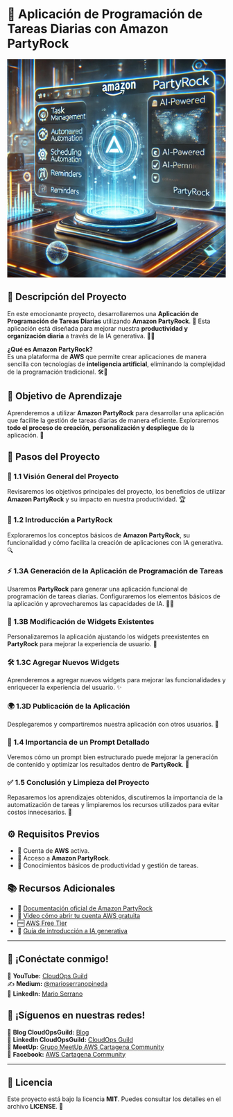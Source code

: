 # 🚀 Aplicación de Programación de Tareas Diarias con Amazon PartyRock
![partyrock](imagenes/AmazonPartyRock.png)

## 📝 Descripción del Proyecto
En este emocionante proyecto, desarrollaremos una **Aplicación de Programación de Tareas Diarias** utilizando **Amazon PartyRock**. 🎯 Esta aplicación está diseñada para mejorar nuestra **productividad y organización diaria** a través de la IA generativa. 🧠✨

**¿Qué es Amazon PartyRock?**  
Es una plataforma de **AWS** que permite crear aplicaciones de manera sencilla con tecnologías de **inteligencia artificial**, eliminando la complejidad de la programación tradicional. 🛠️🤖

## 🎯 Objetivo de Aprendizaje
Aprenderemos a utilizar **Amazon PartyRock** para desarrollar una aplicación que facilite la gestión de tareas diarias de manera eficiente. Exploraremos **todo el proceso de creación, personalización y despliegue** de la aplicación. 🚀

## 📌 Pasos del Proyecto

### 📌 1.1 Visión General del Proyecto
Revisaremos los objetivos principales del proyecto, los beneficios de utilizar **Amazon PartyRock** y su impacto en nuestra productividad. 🏆

### 🚀 1.2 Introducción a PartyRock
Exploraremos los conceptos básicos de **Amazon PartyRock**, su funcionalidad y cómo facilita la creación de aplicaciones con IA generativa. 🔍

### ⚡ 1.3A Generación de la Aplicación de Programación de Tareas
Usaremos **PartyRock** para generar una aplicación funcional de programación de tareas diarias. Configuraremos los elementos básicos de la aplicación y aprovecharemos las capacidades de IA. 🤖✅

### 🔧 1.3B Modificación de Widgets Existentes
Personalizaremos la aplicación ajustando los widgets preexistentes en **PartyRock** para mejorar la experiencia de usuario. 🎨

### 🛠️ 1.3C Agregar Nuevos Widgets
Aprenderemos a agregar nuevos widgets para mejorar las funcionalidades y enriquecer la experiencia del usuario. ✨

### 🌍 1.3D Publicación de la Aplicación
Desplegaremos y compartiremos nuestra aplicación con otros usuarios. 📲

### 🧐 1.4 Importancia de un Prompt Detallado
Veremos cómo un prompt bien estructurado puede mejorar la generación de contenido y optimizar los resultados dentro de **PartyRock**. 🎯

### ✅ 1.5 Conclusión y Limpieza del Proyecto
Repasaremos los aprendizajes obtenidos, discutiremos la importancia de la automatización de tareas y limpiaremos los recursos utilizados para evitar costos innecesarios. 🧹

## ⚙️ Requisitos Previos
- 🔹 Cuenta de **AWS** activa.
- 🔹 Acceso a **Amazon PartyRock**.
- 🔹 Conocimientos básicos de productividad y gestión de tareas.

## 📚 Recursos Adicionales
- 📖 [Documentación oficial de Amazon PartyRock](https://aws.amazon.com/partyrock/)
- 📖 [Video cómo abrir tu cuenta AWS gratuita](https://youtu.be/zsUu33c8e84?si=SzKWvjR3Dzdu2aHX)
- 🆓 [AWS Free Tier](https://aws.amazon.com/free/)
- 🤖 [Guía de introducción a IA generativa](https://aws.amazon.com/what-is/generative-ai/)

---

## 🤝 ¡Conéctate conmigo!
🌟 **YouTube:** [CloudOps Guild](https://www.youtube.com/@CloudOpsGuildCommunity)  
✍️ **Medium:** [@marioserranopineda](https://medium.com/@marioserranopineda)  
💼 **LinkedIn:** [Mario Serrano](https://www.linkedin.com/in/mario-rodrigo-serrano-pineda/)

## 📢 ¡Síguenos en nuestras redes!
📝 **Blog CloudOpsGuild:** [Blog](https://cloudopsguild.com/blog/)  
💼 **LinkedIn CloudOpsGuild:** [CloudOps Guild](https://www.linkedin.com/company/cloudopsguild/)  
📅 **MeetUp:** [Grupo MeetUp AWS Cartagena Community](https://www.meetup.com/es-ES/aws-colombia-cartagena/)  
📘 **Facebook:** [AWS Cartagena Community](https://www.facebook.com/aws.cartagena/)  

---

## 📝 Licencia
Este proyecto está bajo la licencia **MIT**. Puedes consultar los detalles en el archivo **LICENSE**. 📜
